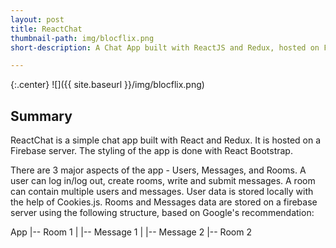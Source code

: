 ```yaml
---
layout: post
title: ReactChat
thumbnail-path: img/blocflix.png
short-description: A Chat App built with ReactJS and Redux, hosted on Firebase

---
```

{:.center}
![]({{ site.baseurl }}/img/blocflix.png)

## Summary

ReactChat is a simple chat app built with React and Redux. It is hosted on a Firebase server. The styling of the app is done with React Bootstrap. 

There are 3 major aspects of the app - Users, Messages, and Rooms. A user can log in/log out, create rooms, write and submit messages. A room can contain multiple users and messages. User data is stored locally with the help of Cookies.js. Rooms and Messages data are stored on a firebase server using the following structure, based on Google's recommendation:

App 
 |-- Room 1
 |     |-- Message 1
 |     |-- Message 2
 |-- Room 2

 